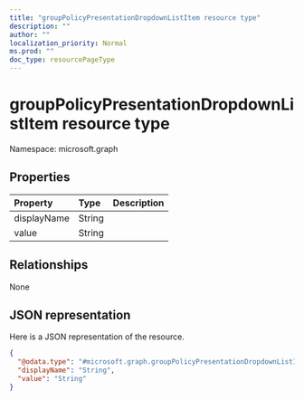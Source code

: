 ```yaml
---
title: "groupPolicyPresentationDropdownListItem resource type"
description: ""
author: ""
localization_priority: Normal
ms.prod: ""
doc_type: resourcePageType
---
```


# groupPolicyPresentationDropdownListItem resource type


Namespace: microsoft.graph



## Properties
|Property|Type|Description|
|:---|:---|:---|
|displayName|String||
|value|String||

## Relationships
None

## JSON representation
Here is a JSON representation of the resource.
<!-- {
  "blockType": "resource",
  "@odata.type": "microsoft.graph.groupPolicyPresentationDropdownListItem"
}
-->
``` json
{
  "@odata.type": "#microsoft.graph.groupPolicyPresentationDropdownListItem",
  "displayName": "String",
  "value": "String"
}
```

